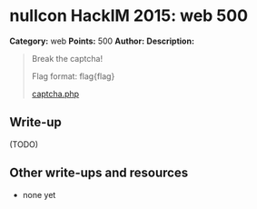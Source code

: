 # nullcon HackIM 2015: web 500

**Category:** web
**Points:** 500
**Author:**
**Description:**

> Break the captcha! 
>
> Flag format: flag{flag}
>
>	[captcha.php](54.165.191.231/captcha.php)

## Write-up

(TODO)

## Other write-ups and resources

* none yet
